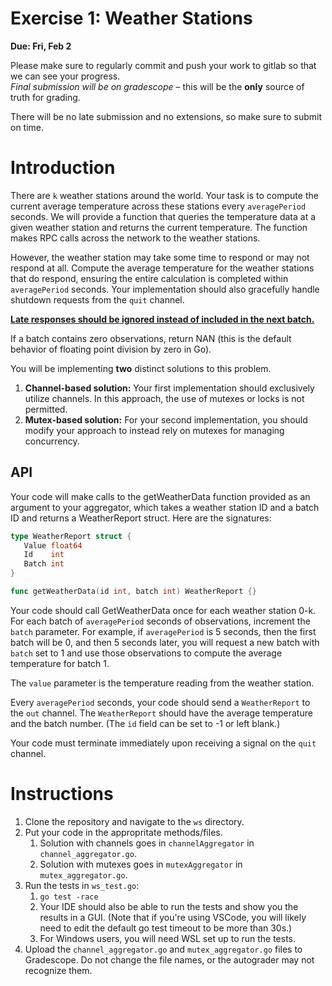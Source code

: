 # Exercise 1: Weather Stations

**Due: Fri, Feb 2**

Please make sure to regularly commit and push your work to gitlab so that we can see your progress.  
_Final submission will be on gradescope_ – this will be the **only** source of truth for grading.

There will be no late submission and no extensions, so make sure to submit on time.

# Introduction

There are `k` weather stations around the world. Your task is to compute the current average temperature across these stations every `averagePeriod` seconds. We will provide a function that queries the temperature data at a given weather station and returns the current temperature. The function makes RPC calls across the network to the weather stations.

However, the weather station may take some time to respond or may not respond at all. Compute the average temperature for the weather stations that do respond, ensuring the entire calculation is completed within `averagePeriod` seconds. Your implementation should also gracefully handle shutdown requests from the `quit` channel.

<u>**Late responses should be ignored instead of included in the next batch.**</u>

If a batch contains zero observations, return NAN (this is the default behavior of floating point division by zero in Go).

You will be implementing **two** distinct solutions to this problem.

1. **Channel-based solution:** Your first implementation should exclusively utilize channels. In this approach, the use of mutexes or locks is not permitted.
2. **Mutex-based solution:** For your second implementation, you should modify your approach to instead rely on mutexes for managing concurrency.

## API

Your code will make calls to the getWeatherData function provided as an argument to your aggregator, which takes a weather station ID and a batch ID and returns a WeatherReport struct. Here are the signatures:

```go
type WeatherReport struct {
   Value float64
   Id    int
   Batch int
}

func getWeatherData(id int, batch int) WeatherReport {}
```

Your code should call GetWeatherData once for each weather station 0-k. For each batch of `averagePeriod` seconds of observations, increment the `batch` parameter. For example, if `averagePeriod` is 5 seconds, then the first batch will be 0, and then 5 seconds later, you will request a new batch with `batch` set to 1 and use those observations to compute the average temperature for batch 1.

The `value` parameter is the temperature reading from the weather station.

Every `averagePeriod` seconds, your code should send a `WeatherReport` to the `out` channel. The `WeatherReport` should have the average temperature and the batch number. (The `id` field can be set to -1 or left blank.)

Your code must terminate immediately upon receiving a signal on the `quit` channel.

# Instructions

1. Clone the repository and navigate to the `ws` directory.
2. Put your code in the appropritate methods/files.
   1. Solution with channels goes in `channelAggregator` in `channel_aggregator.go`.
   2. Solution with mutexes goes in `mutexAggregator` in `mutex_aggregator.go`.
3. Run the tests in `ws_test.go`:
   1. `go test -race`
   2. Your IDE should also be able to run the tests and show you the results in a GUI. (Note that if you're using VSCode, you will likely need to edit the default go test timeout to be more than 30s.)
   3. For Windows users, you will need WSL set up to run the tests.
4. Upload the `channel_aggregator.go` and `mutex_aggregator.go` files to Gradescope. Do not change the file names, or the autograder may not recognize them.
